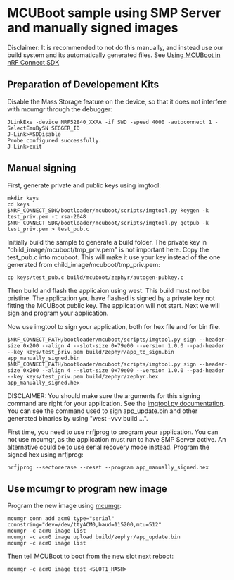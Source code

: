 # MCUBoot sample using SMP Server and manually signed images
Disclaimer: It is recommended to not do this manually, and instead use our build system and its automatically generated files. See [Using MCUBoot in nRF Connect SDK](https://developer.nordicsemi.com/nRF_Connect_SDK/doc/latest/mcuboot/readme-ncs.html)

## Preparation of Developement Kits
Disable the Mass Storage feature on the device, so that it does not interfere with mcumgr through the debugger:
```
JLinkExe -device NRF52840_XXAA -if SWD -speed 4000 -autoconnect 1 -SelectEmuBySN SEGGER_ID
J-Link>MSDDisable
Probe configured successfully.
J-Link>exit
```

## Manual signing
First, generate private and public keys using imgtool:
```
mkdir keys
cd keys
$NRF_CONNECT_SDK/bootloader/mcuboot/scripts/imgtool.py keygen -k test_priv.pem -t rsa-2048
$NRF_CONNECT_SDK/bootloader/mcuboot/scripts/imgtool.py getpub -k test_priv.pem > test_pub.c
```

Initially build the sample to generate a build folder. The private key in "child_image/mcuboot/tmp_priv.pem" is not important here.
Copy the test_pub.c into mcuboot. This will make it use your key instead of the one generated from child_image/mcuboot/tmp_priv.pem:
```
cp keys/test_pub.c build/mcuboot/zephyr/autogen-pubkey.c
```

Then build and flash the applicaion using west. This build must not be pristine.
The application you have flashed is signed by a private key not fitting the MCUBoot public key. The application will not start.
Next we will sign and program your application.

Now use imgtool to sign your application, both for hex file and for bin file.
```
$NRF_CONNECT_PATH/bootloader/mcuboot/scripts/imgtool.py sign --header-size 0x200 --align 4 --slot-size 0x79e00 --version 1.0.0 --pad-header --key keys/test_priv.pem build/zephyr/app_to_sign.bin app_manually_signed.bin
$NRF_CONNECT_PATH/bootloader/mcuboot/scripts/imgtool.py sign --header-size 0x200 --align 4 --slot-size 0x79e00 --version 1.0.0 --pad-header --key keys/test_priv.pem build/zephyr/zephyr.hex app_manually_signed.hex
```
DISCLAIMER: You should make sure the arguments for this signing command are right for your application. See the [imgtool.py documentation](https://developer.nordicsemi.com/nRF_Connect_SDK/doc/1.9.1/mcuboot/imgtool.html).
You can see the command used to sign app_update.bin and other generated binaries by using "west -vvv build ...".

First time, you need to use nrfjprog to program your application. You can not use mcumgr, as the application must run to have SMP Server active. 
An alternative could be to use serial recovery mode instead.
Program the signed hex using nrfjprog:
```
nrfjprog --sectorerase --reset --program app_manually_signed.hex
```

## Use mcumgr to program new image
Program the new image using [mcumgr](https://developer.nordicsemi.com/nRF_Connect_SDK/doc/1.9.1/zephyr/guides/device_mgmt/mcumgr.html):
```
mcumgr conn add acm0 type="serial" connstring="dev=/dev/ttyACM0,baud=115200,mtu=512"
mcumgr -c acm0 image list
mcumgr -c acm0 image upload build/zephyr/app_update.bin
mcumgr -c acm0 image list
```
Then tell MCUBoot to boot from the new slot next reboot:
```
mcumgr -c acm0 image test <SLOT1_HASH>
```
